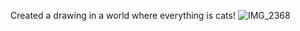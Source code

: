 Created a drawing in a world where everything is cats! 
![IMG_2368](https://github.com/user-attachments/assets/2aa22868-8cd1-46b4-b11f-0071df65162b)
